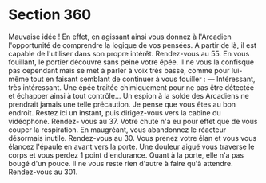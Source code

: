# Section 360

Mauvaise idée ! En effet, en agissant ainsi vous donnez à
l'Arcadien l'opportunité de comprendre la logique de vos
pensées. A partir de là, il est capable de l'utiliser dans son propre
intérêt. Rendez-vous au 55.
En vous fouillant, le portier découvre sans peine votre épée. Il ne
vous la confisque pas cependant mais se met à parler à voix très
basse, comme pour lui-même tout en faisant semblant de
continuer à vous fouiller :
— Intéressant, très intéressant. Une épée traitée chimiquement
pour ne pas être détectée et échapper ainsi à tout contrôle... Un
espion à la solde des Arcadiens ne prendrait jamais une telle
précaution. Je pense que vous êtes au bon endroit. Restez ici un
instant, puis dirigez-vous vers la cabine du vidéophone. Rendez-
vous au 37.
Votre chute n'a eu pour effet que de vous couper la respiration.
En maugréant, vous abandonnez le réacteur désormais inutile.
Rendez-vous au 30.
Vous prenez votre élan et vous vous élancez l'épaule en avant
vers la porte. Une douleur aiguë vous traverse le corps et vous
perdez 1 point d'endurance. Quant à la porte, elle n'a pas bougé
d'un pouce. Il ne vous reste rien d'autre à faire qu'à attendre.
Rendez-vous au 301.